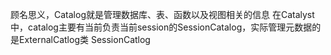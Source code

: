 顾名思义，Catalog就是管理数据库、表、函数以及视图相关的信息
在Catalyst中，catalog主要有当前负责当前session的SessionCatalog，实际管理元数据的是ExternalCatlog类
SessionCatlog

